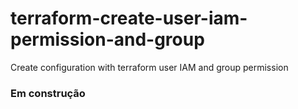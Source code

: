 # terraform-create-user-iam-permission-and-group

Create configuration with terraform user IAM and group permission

### Em construção